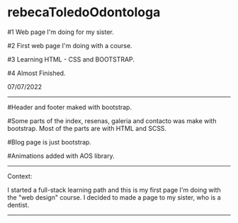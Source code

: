# rebecaToledoOdontologa

#1 Web page I'm doing for my sister.

#2 First web page I'm doing with a course.

#3 Learning HTML - CSS and BOOTSTRAP.

#4 Almost Finished.

07/07/2022

--------------------------------------------------------------------------------------

#Header and footer maked with bootstrap.

#Some parts of the index, resenas, galeria and contacto was make with bootstrap. Most of the parts are with HTML and SCSS.

#Blog page is just bootstrap.

#Animations added with AOS library.

---------------------------------------------------------------------------------------

Context:

I started a full-stack learning path and this is my first page I'm doing with the "web design" course.
I decided to made a page to my sister, who is a dentist.

---------------------------------------------------------------------------------------

